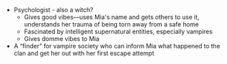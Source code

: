 - Psychologist - also a witch?
	- Gives good vibes—uses Mia's name and gets others to use it, understands her trauma of being torn away from a safe home
	- Fascinated by intelligent supernatural entities, especially vampires 
	- Gives domme vibes to Mia
- A “finder” for vampire society who can inform Mia what happened to the clan and get her out with her first escape attempt
